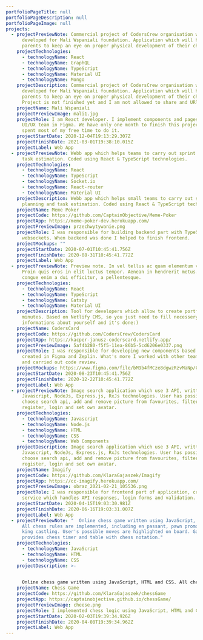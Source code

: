 ```yaml
---
portfolioPageTitle: null
portfolioPageDescription: null
portfolioPageImage: null
projects:
  - projectPreviewNote: Commercial project of CodersCrew organisation which is being
      developed for Mali Wspaniali foundation. Application which will help
      parents to keep an eye on proper physical development of their child.
    projectTechnologies:
      - technologyName: React
      - technologyName: GraphQL
      - technologyName: TypeScript
      - technologyName: Material UI
      - technologyName: Mongo
    projectDescription: Commercial project of CodersCrew organisation which is being
      developed for Mali Wspaniali foundation. Application which will help
      parents to keep an eye on proper physical development of their child.
      Project is not finished yet and I am not allowed to share and URl
    projectName: Mali Wspaniali
    projectPreviewImage: mali1.jpg
    projectRole: I am React developer. I implement components and pages created by
      UI/UX team in Figma. We have only one month to finish this project so I
      spent most of my free time to do it.
    projectStartDate: 2020-12-04T19:13:29.307Z
    projectFinishDate: 2021-03-01T19:38:10.015Z
    projectLabel: Web App
  - projectPreviewNote: Webb app which helps teams to carry out sprint planning and
      task estimation. Coded using React & TypeScript technologies.
    projectTechnologies:
      - technologyName: React
      - technologyName: TypeScript
      - technologyName: Socket.io
      - technologyName: React-router
      - technologyName: Material UI
    projectDescription: Webb app which helps small teams to carry out sprint
      planning and task estimation. Coded using React & TypeScript technologies.
    projectName: Meme Poker
    projectCode: https://github.com/CaptainObjective/Meme-Poker
    projectApp: https://meme-poker-dev.herokuapp.com/
    projectPreviewImage: przechwytywanie.png
    projectRole: I was responsible for building backend part with TypeScript and
      websockets. When backend was done I helped to finish frontend.
    projectMockups: ""
    projectStartDate: 2020-07-01T10:45:41.756Z
    projectFinishDate: 2020-08-31T10:45:41.772Z
    projectLabel: Web App
  - projectPreviewNote: Preview note. In vel tellus ac quam elementum vulputate.
      Proin quis eros in elit luctus tempor. Aenean in hendrerit metus. Donec
      congue enim a dui efficitur, a pellentesque.
    projectTechnologies:
      - technologyName: React
      - technologyName: TypeScript
      - technologyName: Gatsby
      - technologyName: Material UI
    projectDescription: Tool for developers which allow to create portfolio in few
      minutes. Based on Netlify CMS, so you just need to fill necessery
      informations about yourself and it's done:)
    projectName: CodersCard
    projectCode: https://github.com/CodersCrew/CodersCard
    projectApp: https://kacper-janusz-coderscard.netlify.app/
    projectPreviewImage: 5af4b280-f5f5-11ea-86b5-5cd6206e0337.png
    projectRole: I was responsible for developing new components based on mockups
      created in Figma and Zeplin. What's more I worked with other team members
      and carried out code review.
    projectMockups: https://www.figma.com/file/bM9b4fMCze8dgwzRzvMaNp/CodersCard-Mockups
    projectStartDate: 2020-08-23T10:45:41.756Z
    projectFinishDate: 2020-12-22T10:45:41.772Z
    projectLabel: Web App
  - projectPreviewNote: Image search application which use 3 API, written with
      Javascript, NodeJs, Express.js, RxJs technologies. User has possibility to
      choose search api, add and remove picture from favourites, filter results,
      register, login and set own avatar.
    projectTechnologies:
      - technologyName: Javascript
      - technologyName: Node.js
      - technologyName: HTML
      - technologyName: CSS
      - technologyName: Web Components
    projectDescription: Image search application which use 3 API, written with
      Javascript, NodeJs, Express.js, RxJs technologies. User has possibility to
      choose search api, add and remove picture from favourites, filter results,
      register, login and set own avatar.
    projectName: Imagify
    projectCode: https://github.com/KlaraGajaszek/Imagify
    projectApp: https://cc-imagify.herokuapp.com/
    projectPreviewImage: obraz_2021-02-21_105536.png
    projectRole: I was responsible for frontend part of application, creation of
      service which handles API responses, login forms and validation.
    projectStartDate: 2020-04-15T19:03:30.981Z
    projectFinishDate: 2020-06-16T19:03:31.007Z
    projectLabel: Web App
  - projectPreviewNote: "  Online chess game written using JavaScript, HTML and CSS.
      All chess rules are implemented, including en passant, pawn promotion,
      king castling. User's possible moves are highlighted on board. Game
      provides chess timer and table with chess notation."
    projectTechnologies:
      - technologyName: JavaScript
      - technologyName: HTML
      - technologyName: CSS
    projectDescription: >-
      

      Online chess game written using JavaScript, HTML and CSS. All chess rules are implemented, including en passant, pawn promotion, king castling. User's possible moves are highlighted on board. Game provides chess timer and table with chess notation.
    projectName: Chess Game
    projectCode: https://github.com/KlaraGajaszek/chessGame
    projectApp: https://captainobjective.github.io/chessGame/
    projectPreviewImage: cheese.png
    projectRole: I implemented chess logic using JavaScript, HTML and CSS
    projectStartDate: 2020-02-03T19:39:34.926Z
    projectFinishDate: 2020-04-08T19:39:34.962Z
    projectLabel: Web App
---
```

